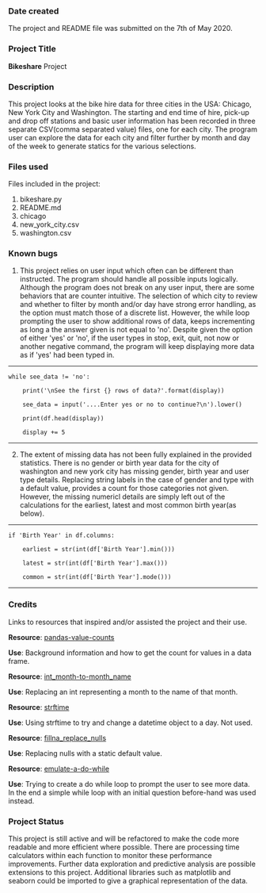 ### Date created
The project and README file was submitted on the 7th of May 2020.

### Project Title
**Bikeshare** Project

### Description
This project looks at the bike hire data for three cities in the USA: Chicago, New York City and Washington. The starting and end time of hire, pick-up and drop off stations and basic user information has been recorded in three separate CSV(comma separated value) files, one for each city. The program user can explore the data for each city and filter further by month and day of the week to generate statics for the various selections. 

### Files used
Files included in the project:
1. bikeshare.py
2. README.md
3. chicago
4. new_york_city.csv
5. washington.csv

### Known bugs
1. This project relies on user input which often can be different than instructed. The program should handle all possible inputs logically. Although the program does not break on any user input, there are some behaviors that are counter intuitive. The selection of which city to review and whether to filter by month and/or day have strong error handling, as the option must match those of a discrete list. However, the while loop prompting the user to show additional rows of data, keeps incrementing as long a the answer given is not equal to 'no'. Despite given the option of either 'yes' or 'no', if the user types in stop, exit, quit, not now or another negative command, the program will keep displaying more data as if 'yes' had been typed in.  

---  

    while see_data != 'no': 

        print('\nSee the first {} rows of data?'.format(display))

        see_data = input('....Enter yes or no to continue?\n').lower() 

        print(df.head(display))

        display += 5
---
2. The extent of missing data has not been fully explained in the provided statistics. There is no gender or birth year data for the city of washington and new york city has missing gender, birth year and user type details. Replacing string labels in the case of gender and type with a default value, provides a count for those categories not given. However, the missing numericl details are simply left out of the calculations for the earliest, latest and most common birth year(as below).

---
    if 'Birth Year' in df.columns:

        earliest = str(int(df['Birth Year'].min()))

        latest = str(int(df['Birth Year'].max()))

        common = str(int(df['Birth Year'].mode()))
---
### Credits
Links to resources that inspired and/or assisted the project and their use.

**Resource**:  [pandas-value-counts](https://towardsdatascience.com/getting-more-value-from-the-pandas-value-counts-aa17230907a6 "towardsdatascience")

**Use**: Background information and how to get the count for values in a data frame.

**Resource**:  [int_month-to-month_name](https://stackoverflow.com/questions/37625334/python-pandas-convert-month-int-to-month-name "stackoverflow")

**Use**: Replacing an int representing a month to the name of that month.

**Resource**: [strftime](https://www.w3schools.com/python/trypython.asp?filename=demo_datetime_strftime_a2 "w3schools")

**Use**: Using strftime to try and change a datetime object to a day. Not used.

**Resource**: [fillna_replace_nulls](https://www.geeksforgeeks.org/python-pandas-dataframe-fillna-to-replace-null-values-in-dataframe/ "geeksforgeeks")

**Use**: Replacing nulls with a static default value.

**Resource**: [emulate-a-do-while](https://stackoverflow.com/questions/743164/emulate-a-do-while-loop-in-python "stackoverflow")

**Use**: Trying to create a do while loop to prompt the user to see more data. In the end a simple while loop with an initial question before-hand was used instead.

### Project Status
This project is still active and will be refactored to make the code more readable and more efficient where possible. There are processing time calculators within each function to monitor these performance improvements. Further data exploration and predictive analysis are possible extensions to this project. Additional libraries such as matplotlib and seaborn could be imported to give a graphical representation of the data.